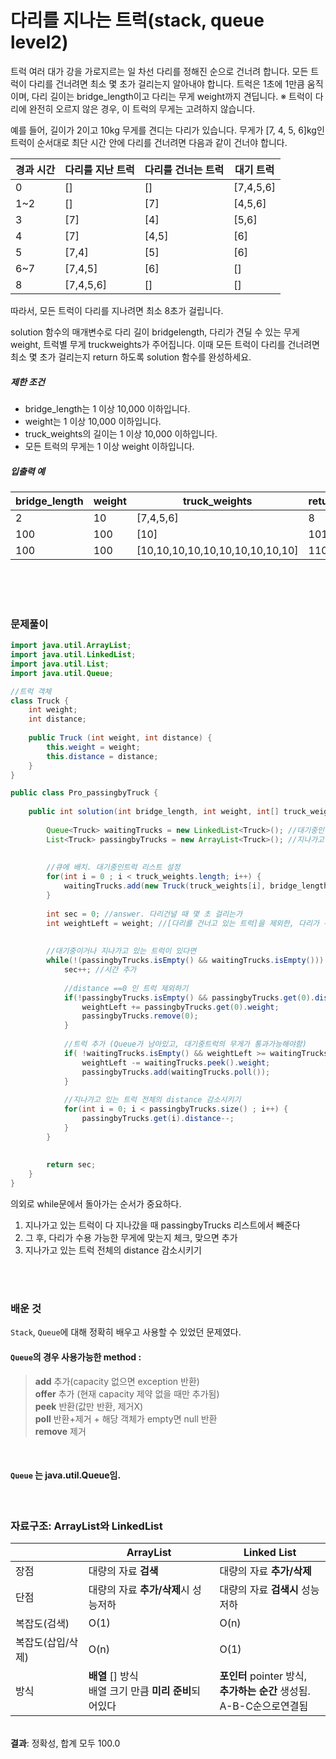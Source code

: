 # 다리를 지나는 트럭(stack, queue level2)

트럭 여러 대가 강을 가로지르는 일 차선 다리를 정해진 순으로 건너려 합니다. 모든 트럭이 다리를 건너려면 최소 몇 초가 걸리는지 알아내야 합니다. 트럭은 1초에 1만큼 움직이며, 다리 길이는 bridge_length이고 다리는 무게 weight까지 견딥니다.
※ 트럭이 다리에 완전히 오르지 않은 경우, 이 트럭의 무게는 고려하지 않습니다.

예를 들어, 길이가 2이고 10kg 무게를 견디는 다리가 있습니다. 무게가 [7, 4, 5, 6]kg인 트럭이 순서대로 최단 시간 안에 다리를 건너려면 다음과 같이 건너야 합니다.

| 경과 시간 | 다리를 지난 트럭 | 다리를 건너는 트럭 | 대기 트럭 |
| --------- | ---------------- | ------------------ | --------- |
| 0         | []               | []                 | [7,4,5,6] |
| 1~2       | []               | [7]                | [4,5,6]   |
| 3         | [7]              | [4]                | [5,6]     |
| 4         | [7]              | [4,5]              | [6]       |
| 5         | [7,4]            | [5]                | [6]       |
| 6~7       | [7,4,5]          | [6]                | []        |
| 8         | [7,4,5,6]        | []                 | []        |

따라서, 모든 트럭이 다리를 지나려면 최소 8초가 걸립니다.

solution 함수의 매개변수로 다리 길이 bridgelength, 다리가 견딜 수 있는 무게 weight, 트럭별 무게 truckweights가 주어집니다. 이때 모든 트럭이 다리를 건너려면 최소 몇 초가 걸리는지 return 하도록 solution 함수를 완성하세요.

##### 제한 조건

- bridge_length는 1 이상 10,000 이하입니다.
- weight는 1 이상 10,000 이하입니다.
- truck_weights의 길이는 1 이상 10,000 이하입니다.
- 모든 트럭의 무게는 1 이상 weight 이하입니다.

##### 입출력 예

| bridge_length | weight | truck_weights                   | return |
| ------------- | ------ | ------------------------------- | ------ |
| 2             | 10     | [7,4,5,6]                       | 8      |
| 100           | 100    | [10]                            | 101    |
| 100           | 100    | [10,10,10,10,10,10,10,10,10,10] | 110    |

<br><br><br>

### 문제풀이

```java
import java.util.ArrayList;
import java.util.LinkedList;
import java.util.List;
import java.util.Queue;

//트럭 객체
class Truck {
	int weight;
	int distance;
	
	public Truck (int weight, int distance) {
		this.weight = weight;
		this.distance = distance;
	}
}

public class Pro_passingbyTruck {
    
	public int solution(int bridge_length, int weight, int[] truck_weights) {
		
		Queue<Truck> waitingTrucks = new LinkedList<Truck>(); //대기중인 트럭
		List<Truck> passingbyTrucks = new ArrayList<Truck>(); //지나가고 있는 트럭
		
		
		//큐에 배치. 대기중인트럭 리스트 설정 
		for(int i = 0 ; i < truck_weights.length; i++) {
			waitingTrucks.add(new Truck(truck_weights[i], bridge_length));
		}
		
		int sec = 0; //answer. 다리건널 때 몇 초 걸리는가
		int weightLeft = weight; //[다리를 건너고 있는 트럭]을 제외한, 다리가 수용할 수 있는 무게
		
		
		//대기중이거나 지나가고 있는 트럭이 있다면
		while(!(passingbyTrucks.isEmpty() && waitingTrucks.isEmpty())) {
			sec++; //시간 추가
			
			//distance ==0 인 트럭 제외하기
			if(!passingbyTrucks.isEmpty() && passingbyTrucks.get(0).distance == 0) {
				weightLeft += passingbyTrucks.get(0).weight;
				passingbyTrucks.remove(0);
			}
			
			//트럭 추가 (Queue가 남아있고, 대기중트럭의 무게가 통과가능해야함)
			if( !waitingTrucks.isEmpty() && weightLeft >= waitingTrucks.peek().weight) {
				weightLeft -= waitingTrucks.peek().weight;
				passingbyTrucks.add(waitingTrucks.poll());
			}
			
			//지나가고 있는 트럭 전체의 distance 감소시키기
			for(int i = 0; i < passingbyTrucks.size() ; i++) {
				passingbyTrucks.get(i).distance--;
			}
		}
		
		
		return sec;
	}
}
```

의외로 while문에서 돌아가는 순서가 중요하다.

1. 지나가고 있는 트럭이 다 지나갔을 때 passingbyTrucks 리스트에서 빼준다
2. 그 후, 다리가 수용 가능한 무게에 맞는지 체크, 맞으면 추가
3. 지나가고 있는 트럭 전체의 distance 감소시키기



<br>

<br>

### 배운 것

`Stack`, `Queue`에 대해 정확히 배우고 사용할 수 있었던 문제였다.



#### `Queue`의 경우 사용가능한 method :

> **add** 추가(capacity 없으면 exception 반환)  
> **offer** 추가 (현재 capacity 제약 없을 때만 추가됨)  
> **peek** 반환(값만 반환, 제거X)  
> **poll** 반환+제거 + 해당 객체가 empty면 null 반환  
> **remove** 제거

<br>

#### `Queue` 는 java.util.Queue임.



<br>

### 자료구조: ArrayList와 LinkedList

|                   | ArrayList                                                  | Linked List                                                  |
| ----------------- | ---------------------------------------------------------- | ------------------------------------------------------------ |
| 장점              | 대량의 자료 **검색**                                       | 대량의 자료  **추가/삭제**                                   |
| 단점              | 대량의 자료  **추가/삭제**시 성능저하                      | 대량의 자료  **검색시** 성능저하                             |
| 복잡도(검색)      | O(1)                                                       | O(n)                                                         |
| 복잡도(삽입/삭제) | O(n)                                                       | O(1)                                                         |
| 방식              | **배열** [] 방식<br />배열 크기 만큼 **미리 준비**되어있다 | **포인터** pointer 방식,<br />**추가하는 순간** 생성됨. <br />A-B-C순으로연결됨 |

<br>**결과**: 정확성, 합계 모두 100.0<br><br><br><br><br>